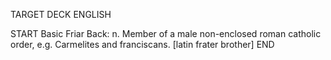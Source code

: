 TARGET DECK
ENGLISH

START
Basic
Friar
Back: n. Member of a male non-enclosed roman catholic order, e.g. Carmelites and franciscans. [latin frater brother]
END
